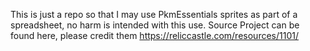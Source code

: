 This is just a repo so that I may use PkmEssentials sprites as part of a spreadsheet, no harm is intended with this use.
Source Project can be found here, please credit them https://reliccastle.com/resources/1101/
